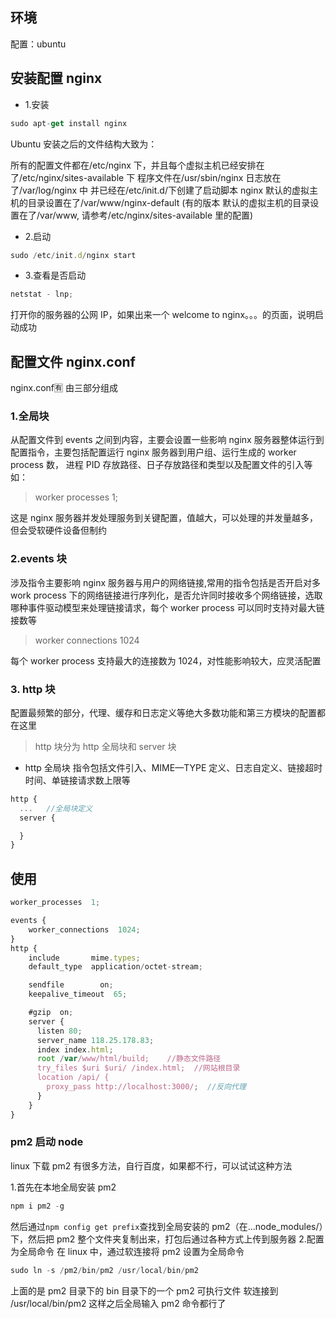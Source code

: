 <!--
 * @Description:
 * @Autor: liang
 * @Date: 2020-04-12 10:06:12
 * @LastEditors: liang
 * @LastEditTime: 2020-04-12 22:20:24
 -->

## 环境

配置：ubuntu

## 安装配置 nginx

- 1.安装

```js
sudo apt-get install nginx
```

Ubuntu 安装之后的文件结构大致为：

所有的配置文件都在/etc/nginx 下，并且每个虚拟主机已经安排在了/etc/nginx/sites-available 下
程序文件在/usr/sbin/nginx
日志放在了/var/log/nginx 中
并已经在/etc/init.d/下创建了启动脚本 nginx
默认的虚拟主机的目录设置在了/var/www/nginx-default (有的版本 默认的虚拟主机的目录设置在了/var/www, 请参考/etc/nginx/sites-available 里的配置)

- 2.启动

```js
sudo /etc/init.d/nginx start
```

- 3.查看是否启动

```js
netstat - lnp;
```

打开你的服务器的公网 IP，如果出来一个 welcome to nginx。。。的页面，说明启动成功

## 配置文件 nginx.conf

nginx.conf🈶 由三部分组成

### 1.全局块

从配置文件到 events 之间到内容，主要会设置一些影响 nginx 服务器整体运行到配置指令，主要包括配置运行 nginx 服务器到用户组、运行生成的 worker process 数， 进程 PID 存放路径、日子存放路径和类型以及配置文件的引入等
如：

> worker processes 1;

这是 nginx 服务器并发处理服务到关键配置，值越大，可以处理的并发量越多，但会受软硬件设备但制约

### 2.events 块

涉及指令主要影响 nginx 服务器与用户的网络链接,常用的指令包括是否开启对多 work process 下的网络链接进行序列化，是否允许同时接收多个网络链接，选取哪种事件驱动模型来处理链接请求，每个 worker process 可以同时支持对最大链接数等

> worker connections 1024

每个 worker process 支持最大的连接数为 1024，对性能影响较大，应灵活配置

### 3. http 块

配置最频繁的部分，代理、缓存和日志定义等绝大多数功能和第三方模块的配置都在这里

> http 块分为 http 全局块和 server 块

- http 全局块
  指令包括文件引入、MIME—TYPE 定义、日志自定义、链接超时时间、单链接请求数上限等

```js
http {
  ...   //全局块定义
  server {

  }
}
```

## 使用

```js
worker_processes  1;

events {
    worker_connections  1024;
}
http {
    include       mime.types;
    default_type  application/octet-stream;

    sendfile        on;
    keepalive_timeout  65;

    #gzip  on;
    server {
      listen 80;
      server_name 118.25.178.83;
      index index.html;
      root /var/www/html/build;    //静态文件路径
      try_files $uri $uri/ /index.html;  //网站根目录
      location /api/ {
        proxy_pass http://localhost:3000/;  //反向代理
      }
    }
}
```

### pm2 启动 node

linux 下载 pm2 有很多方法，自行百度，如果都不行，可以试试这种方法

1.首先在本地全局安装 pm2

```js
npm i pm2 -g
```

然后通过`npm config get prefix`查找到全局安装的 pm2（在...node_modules/）下，然后把 pm2 整个文件夹复制出来，打包后通过各种方式上传到服务器 2.配置为全局命令
在 linux 中，通过软连接将 pm2 设置为全局命令

```js
sudo ln -s /pm2/bin/pm2 /usr/local/bin/pm2
```

上面的是 pm2 目录下的 bin 目录下的一个 pm2 可执行文件 软连接到 /usr/local/bin/pm2
这样之后全局输入 pm2 命令都行了
